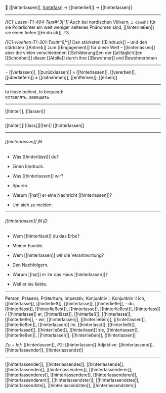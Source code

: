 👣 [[hinterlassen]], [hɪntɐˈlasn̩](https://youglish.com/pronounce/hinterlassen/german) → [[hinterließ]] → [[hinterlassen]]

---
*[[C1-Lesen-T1-404-Text#^3|^]]* Auch bei nordischen Völkern, `1 obwohl` für sie Polarlichter ein weit weniger seltenes Phänomen sind, [[hinterließen]] sie einen tiefen [[Eindruck]]. ^3


*[[C1-Hoehen-T1-301-Text#^6|^]]* Den stärksten [[Eindruck]] – und den stärksten [[Antrieb]] zum [[Engagement]] für diese Welt – [[hinterlassen]] aber die vielen verschiedenen [[Schilderung]]en der [[alltäglich]]en [[Schönheit]] dieser [[Atolle]] durch ihre [[Bewohner]] und Bewohnerinnen


---
= [[verlassen]], [[zurücklassen]]
≈ [[hinterlassen]], [[vererben]], [[überliefern]]
≠ [[mitnehmen]], [[entfernen]], [[erben]]

---
to leave behind, to bequeath  
оставлять, завещать

---
[[hinter]], [[lassen]]

---
[[hinter]]|[[lass]]|[[en]]
[[hinterlassen]]


---
###### [[hinterlassen]] jN
- Was [[hinterlässt]] du?
- Einen Eindruck.

- Was [[hinterlassen]] wir?
- Spuren.

- Warum [[hat]] er eine Nachricht [[hinterlassen]]?
- Um sich zu melden.

---
###### [[hinterlassen]] jN jD
- Wem [[hinterlässt]] du das Erbe?
- Meiner Familie.

- Wem [[hinterlassen]] wir die Verantwortung?
- Den Nachfolgern.

- Warum [[hat]] er ihr das Haus [[hinterlassen]]?
- Weil er sie liebte.

---
Person, Präsens, Präteritum, Imperativ, Konjunktiv I, Konjunktiv II
ich, [[hinterlasse]], [[hinterließ]], [[hinterlasse]], [[hinterließe]], -
du, [[hinterlässt]], [[hinterließest]], [[hinterlasse]], [[hinterließest]], [[hinterlass]] / [[hinterlasse]]
er, [[hinterlässt]], [[hinterließ]], [[hinterlasse]], [[hinterließe]], -
wir, [[hinterlassen]], [[hinterließen]], [[hinterlassen]], [[hinterließen]], [[hinterlassen]]
ihr, [[hinterlasst]], [[hinterließt]], [[hinterlasset]], [[hinterließet]], [[hinterlasst]]
sie, [[hinterlassen]], [[hinterließen]], [[hinterlassen]], [[hinterließen]], [[hinterlassen]]

*Zu + Inf*: [[hinterlassen]], *P2*: [[hinterlassen]]
Adjektive: [[hinterlassend]], [[hinterlassender]], [[hinterlassendst]]

---
[[hinterlassender]], [[hinterlassendes]], [[hinterlassende]], [[hinterlassenden]], [[hinterlassendem]], [[hinterlassenderer]], [[hinterlassenderes]], [[hinterlassendere]], [[hinterlassenderen]], [[hinterlassenderem]], [[hinterlassendster]], [[hinterlassendstes]], [[hinterlassendste]], [[hinterlassendsten]], [[hinterlassendstem]]